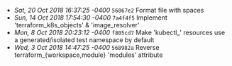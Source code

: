 - _Sat, 20 Oct 2018 16:37:25 -0400_ `56067e2` Format file with spaces
- _Sun, 14 Oct 2018 17:54:30 -0400_ `7a4f4f5` Implement 'terraform_k8s_objects' & 'image_resolver'
- _Mon, 8 Oct 2018 20:23:12 -0400_ `f805cd7` Make 'kubectl_' resources use a generated/isolated test namespace by default
- _Wed, 3 Oct 2018 14:47:25 -0400_ `568982a` Reverse terraform_{workspace,module} 'modules' attribute
